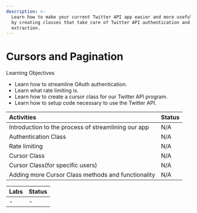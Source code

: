 ```yaml
---
description: >-
  Learn how to make your current Twitter API app easier and more useful to use
  by creating classes that take care of Twitter API authentication and data
  extraction.
---
```


# Cursors and Pagination

Learning Objectives

* Learn how to streamline OAuth authentication.
* Learn what rate limiting is.
* Learn how to create a cursor class for our Twitter API program.
* Learn how to setup code necessary to use the Twitter API.



| Activities | Status |
| :--- | :--- |
| Introduction to the process of streamlining our app | N/A |
| Authentication Class | N/A |
| Rate limiting | N/A |
| Cursor Class | N/A |
| Cursor Class\(for specific users\) | N/A |
| Adding more Cursor Class methods and functionality | N/A |

| Labs | Status |
| :--- | :--- |
| - | - |


